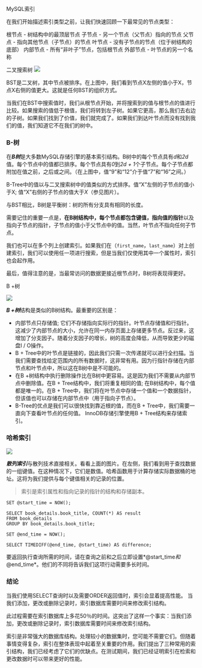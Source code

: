 MySQL索引

在我们开始描述索引类型之前，让我们快速回顾一下最常见的节点类型：

根节点 - 树结构中的最顶层节点
子节点 - 另一个节点（父节点）指向的节点
父节点 - 指向其他节点（子节点）的节点
叶节点 - 没有子节点的节点（位于树结构的底部）
内部节点 - 所有“非叶子”节点，包括根节点
外部节点 - 叶节点的另一个名称


二叉搜索树
![](https://iocaffcdn.phphub.org/uploads/images/201906/10/27353/xoTNbaE8h9.jpeg!large)

BST是二叉树，其中节点被排序。在上图中，我们看到节点X左侧的值小于X，节点X右侧的值更大。这就是任何BST的组织方式。


当我们在BST中搜索值时，我们从根节点开始，并将搜索到的值与根节点的值进行比较。如果搜索的值低于根值，我们将转到左子树。如果它更高，那么我们去右边的子树。如果我们找到了价值，我们就完成了。如果我们到达叶节点而没有找到我们的值，我们知道它不在我们的树中。





### B-树


在***B树***是大多数MySQL存储引擎的基本索引结构。B树中的每个节点具有*d*和*2d*值。每个节点中的值都已排序。每个节点具有*0*到*2d + 1*个子节点。每个子节点都附加在值之前，之后或之间。（在上图中，值“9”和“12”介于值“7”和“16”之间。）

B-Tree中的值以与二叉搜索树中的值类似的方式排序。值“X”左侧的子节点的值小于X; 值“X”右侧的子节点的值大于*X*（参见图片）。

与BST相比，B树是平衡树：树的所有分支具有相同的长度。

需要记住的重要一点是，**在B树结构中，每个节点都包含键值，指向值的指针**以及指向子节点的指针，子节点的值小于父节点中的值。当然，叶节点不指向任何子节点。

我们也可以在多个列上创建索引。如果我们在（`first_name`，`last_name`）对上创建索引，我们可以使用任一项进行搜索，但是当我们仅使用其中一个属性时，索引也会起作用。

最后，值得注意的是，当最常访问的数据更接近根节点时，B树将表现得更好。


B +树


![](https://iocaffcdn.phphub.org/uploads/images/201906/10/27353/Lx1su56jjw.png!large)

***B +树***结构是类似的B树结构。最重要的区别是：

-   内部节点只存储值; 它们不存储指向实际行的指针。叶节点存储值和行指针。这减少了内部节点的大小，允许在同一内存页面上存储更多节点。反过来，这增加了分支因子。随着分支因子的增长，树的高度会降低，从而导致更少的磁盘I / O操作。
-   B + Tree中的叶节点是链接的，因此我们只需一次传递就可以进行全扫描。当我们需要查找给定范围内的所有数据时，这非常有用。因为行指针存储在内部节点和叶节点中，所以这在B树中是不可能的。
-  在B +树结构中执行删除操作比在B树中更容易。这是因为我们不需要从内部节点中删除值。在B + Tree结构中，我们将重复相同的值; 在B树结构中，每个值都是唯一的。在B + Tree中，我们将在叶节点中存储一个值和一个数据指针，但该值也可以存储在内部节点中（用于指向子节点）。
-  B-Tree的优点是我们可以很快找到靠近根的值，而在B + Tree中，我们需要一直向下查看叶节点的任何值。
InnoDB存储引擎使用B + Tree结构来存储索引。




### 哈希索引


![](https://iocaffcdn.phphub.org/uploads/images/201906/10/27353/c0IIIT7Um8.png!large)




***散列索引***与散列技术直接相关。看看上面的图片。在左侧，我们看到用于查找数据的一组键值。在这种情况下，它们是数值。哈希函数用于计算存储实际数据桶的地址。这将为我们提供与每个键值相关的记录的位置。






> 索引是索引属性和指向记录的指针的结构和存储副本。
> 
```MySQL
SET @start_time = NOW();
 
SELECT book_details.book_title, COUNT(*) AS result
FROM book_details
GROUP BY book_details.book_title;
 
SET @end_time = NOW();
 
SELECT TIMEDIFF(@end_time, @start_time) AS difference;
```
要返回执行查询所需的时间，请在查询之前和之后立即设置*@start_time*和*@end_time*。他们的不同将告诉我们这项行动需要多长时间。

### 结论
当我们使用SELECT查询时以及需要ORDER返回值时，索引会显着提高性能。
当我们添加，更改或删除记录时，索引数据库需要时间来修改索引结构。



此过程需要在索引数据库上多花50％的时间。这突出了这样一个事实：当我们添加，更改或删除记录时，索引数据库需要时间来修改索引结构。

索引是非常强大的数据库结构。处理较小的数据集时，您可能不需要它们。但随着事情变得复杂，索引在整体表现中起着至关重要的作用。我们提出了三种常用的索引结构，我们已经考虑了它们的优缺点。在测试期间，我们已经证明索引在检索和更改数据时可以带来更好的性能。

